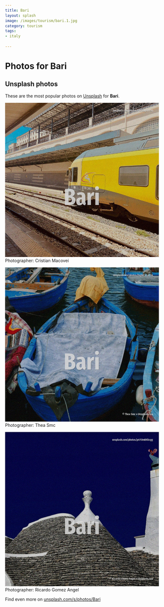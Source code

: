 ```yaml
---
title: Bari
layout: splash
image: /images/tourism/bari.1.jpg
category: tourism
tags:
- italy

---
```

# Photos for Bari
 
## Unsplash photos
These are the most popular photos on [Unsplash](https://unsplash.com) for **Bari**.
 
![Bari](/images/tourism/bari.1.jpg)
Photographer:  Cristian Macovei
 
![Bari](/images/tourism/bari.2.jpg)
Photographer:  Thea Smc
 
![Bari](/images/tourism/bari.3.jpg)
Photographer:  Ricardo Gomez Angel
 
Find even more on [unsplash.com/s/photos/Bari](https://unsplash.com/s/photos/Bari)
 
